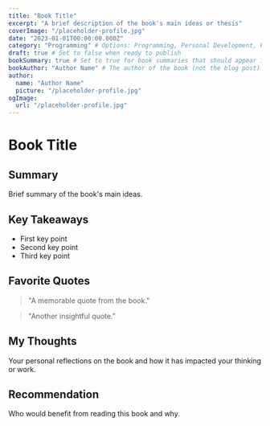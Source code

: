 ```yaml
---
title: "Book Title"
excerpt: "A brief description of the book's main ideas or thesis"
coverImage: "/placeholder-profile.jpg"
date: "2023-01-01T00:00:00.000Z"
category: "Programming" # Options: Programming, Personal Development, Productivity, Other
draft: true # Set to false when ready to publish
bookSummary: true # Set to true for book summaries that should appear in the bookshelf
bookAuthor: "Author Name" # The author of the book (not the blog post)
author:
  name: "Author Name"
  picture: "/placeholder-profile.jpg"
ogImage:
  url: "/placeholder-profile.jpg"
---
```


# Book Title

## Summary

Brief summary of the book's main ideas.

## Key Takeaways

- First key point
- Second key point
- Third key point

## Favorite Quotes

> "A memorable quote from the book."

> "Another insightful quote."

## My Thoughts

Your personal reflections on the book and how it has impacted your thinking or work.

## Recommendation

Who would benefit from reading this book and why. 